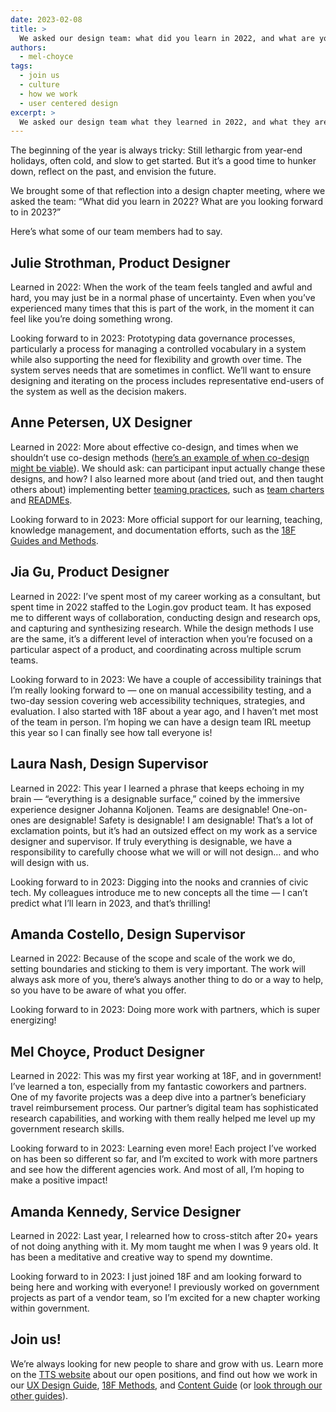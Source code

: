 ```yaml
---
date: 2023-02-08
title: >
  We asked our design team: what did you learn in 2022, and what are you looking forward to in 2023?
authors:
  - mel-choyce
tags:
  - join us
  - culture
  - how we work
  - user centered design
excerpt: >
  We asked our design team what they learned in 2022, and what they are looking forward to in 2023. Here’s what some of our team members had to say.
---
```


The beginning of the year is always tricky: Still lethargic from year-end holidays, often cold, and slow to get started. But it’s a good time to hunker down, reflect on the past, and envision the future.

We brought some of that reflection into a design chapter meeting, where we asked the team: “What did you learn in 2022? What are you looking forward to in 2023?” 

Here’s what some of our team members had to say.

## Julie Strothman, Product Designer

Learned in 2022: When the work of the team feels tangled and awful and hard, you may just be in a normal phase of uncertainty. Even when you’ve experienced many times that this is part of the work, in the moment it can feel like you’re doing something wrong.  

Looking forward to in 2023: Prototyping data governance processes, particularly a process for managing a controlled vocabulary in a system while also supporting the need for flexibility and growth over time. The system serves needs that are sometimes in conflict. We’ll want to ensure designing and iterating on the process includes representative end-users of the system as well as the decision makers.

## Anne Petersen, UX Designer

Learned in 2022: More about effective co-design, and times when we shouldn’t use  co-design methods ([here’s an example of when co-design might be viable](https://www.usgs.gov/centers/community-for-data-integration-cdi/science/engaging-indigenous-communities-co-design-real)). We should ask: can participant input actually change these designs, and how? I also learned more about (and tried out, and then taught others about) implementing better [teaming practices](https://18f.gsa.gov/2020/04/01/building-a-collaborative-culture/), such as [team charters](https://github.com/annepetersen/teams/wiki/Team-charter-template) and [READMEs](https://18f.gsa.gov/2020/03/05/readmes-for-you-and-me/).

Looking forward to in 2023: More official support for our learning, teaching, knowledge management, and documentation efforts, such as the [18F Guides and Methods](https://18f.gsa.gov/guides/).

## Jia Gu, Product Designer

Learned in 2022: I’ve spent most of my career working as a consultant, but spent time in 2022 staffed to the Login.gov product team. It has exposed me to different ways of collaboration, conducting design and research ops, and capturing and synthesizing research. While the design methods I use are the same, it’s a different level of interaction when you’re focused on a particular aspect of a product, and coordinating across multiple scrum teams.

Looking forward to in 2023: We have a couple of accessibility trainings that I’m really looking forward to — one on manual accessibility testing, and a two-day session covering web accessibility techniques, strategies, and evaluation. I also started with 18F about a year ago, and I haven’t met most of the team in person. I’m hoping we can have a design team IRL meetup this year so I can finally see how tall everyone is!

## Laura Nash, Design Supervisor

Learned in 2022: This year I learned a phrase that keeps echoing in my brain — “everything is a designable surface,” coined by the immersive experience designer Johanna Koljonen. Teams are designable! One-on-ones are designable! Safety is designable! I am designable! That’s a lot of exclamation points, but it’s had an outsized effect on my work as a service designer and supervisor. If truly everything is designable, we have a responsibility to carefully choose what we will or will not design… and who will design with us.

Looking forward to in 2023: Digging into the nooks and crannies of civic tech. My colleagues introduce me to new concepts all the time — I can’t predict what I’ll learn in 2023, and that’s thrilling!

## Amanda Costello, Design Supervisor

Learned in 2022: Because of the scope and scale of the work we do, setting boundaries and sticking to them is very important. The work will always ask more of you, there’s always another thing to do or a way to help, so you have to be aware of what you offer.

Looking forward to in 2023: Doing more work with partners, which is super energizing! 

## Mel Choyce, Product Designer

Learned in 2022: This was my first year working at 18F, and in government! I’ve learned a ton, especially from my fantastic coworkers and partners. One of my favorite projects was a deep dive into a partner’s beneficiary travel reimbursement process. Our partner’s digital team has sophisticated research capabilities, and working with them really helped me level up my government research skills.

Looking forward to in 2023: Learning even more! Each project I’ve worked on has been so different so far, and I’m excited to work with more partners and see how the different agencies work. And most of all, I’m hoping to make a positive impact!

## Amanda Kennedy, Service Designer

Learned in 2022: Last year, I relearned how to cross-stitch after 20+ years of not doing anything with it. My mom taught me when I was 9 years old. It has been a meditative and creative way to spend my downtime. 

Looking forward to in 2023: I just joined 18F and am looking forward to being here and working with everyone! I previously worked on government projects as part of a vendor team, so I’m excited for a new chapter working within government. 

## Join us!

We’re always looking for new people to share and grow with us. Learn more on the [TTS website](https://join.tts.gsa.gov/) about our open positions, and find out how we work in our [UX Design Guide](https://ux-guide.18f.gov/our-approach/values-and-principles/), [18F Methods](https://methods.18f.gov/), and [Content Guide](https://content-guide.18f.gov/) (or [look through our other guides](https://18f.gsa.gov/guides/)).
